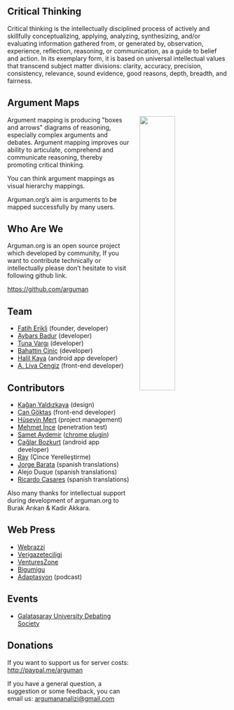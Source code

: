 ## Critical Thinking

Critical thinking is the intellectually disciplined process of actively and skillfully conceptualizing, applying, analyzing, synthesizing, and/or evaluating information gathered from, or generated by, observation, experience, reflection, reasoning, or communication, as a guide to belief and action. In its exemplary form, it is based on universal intellectual values that transcend subject matter divisions: clarity, accuracy, precision, consistency, relevance, sound evidence, good reasons, depth, breadth, and fairness.

## Argument Maps

<img style="width: 40%; margin-left: 4%;" align="right" src="https://upload.wikimedia.org/wikipedia/commons/thumb/9/99/Whatley.png/800px-Whatley.png">


Argument mapping is producing "boxes and arrows" diagrams of reasoning, especially complex arguments and debates. Argument mapping improves our ability to articulate, comprehend and communicate reasoning, thereby promoting critical thinking.

You can think argument mappings as visual hierarchy mappings.

Arguman.org’s aim is arguments to be mapped successfully by many users.

## Who Are We

Arguman.org is an open source project which developed by community, If you want to contribute technically or intellectually please don’t hesitate to visit following github link.

<https://github.com/arguman>

## Team
- [Fatih Erikli](http://fatiherikli.com) (founder, developer)
- [Aybars Badur](https://twitter.com/aybarsbadur) (developer)
- [Tuna Vargı](http://tunavargi.com/) (developer)
- [Bahattin Çiniç](http://bahattincinic.com/) (developer)
- [Halil Kaya](http://halilkaya.net) (android app developer)
- [A. Liva Cengiz](https://livacengiz.github.io) (front-end developer)

## Contributors
- [Kağan Yaldızkaya](https://dribbble.com/kagan) (design)
- [Can Göktaş](https://twitter.com/cangokt) (front-end developer)
- [Hüseyin Mert](https://twitter.com/hmert) (project management)
- [Mehmet İnce](https://twitter.com/mdisec) (penetration test)
- [Samet Aydemir](https://twitter.com/samet_aydemir) ([chrome plugin](https://chrome.google.com/webstore/detail/arguman/infgfejecdecnalkcjfemcibiponjban/related?hl=tr))
- [Çağlar Bozkurt](http://caglarbozkurt.com) (android app developer)
- [Ray](https://github.com/tvvocold) (Çince Yerelleştirme)
- [Jorge Barata](jorge.barata.gonzalez@gmail.com) (spanish translations)
- Alejo Duque (spanish translations)
- [Ricardo Casares](http://analogic.al) (spanish translations)

Also many thanks for intellectual support during development of arguman.org to Burak Arıkan & Kadir Akkara.

## Web Press

- [Webrazzi](http://webrazzi.com/2014/10/31/arguman-org-platform/)
- [Verigazeteciligi](http://www.verigazeteciligi.com/arguman-org-arguman-analiz-ve-haritalama-platformu/)
- [VenturesZone](http://ventureszone.com/girisimler/turk-girisimler/arguman-org-arguman-analiz-ve-haritalama-platformu/)
- [Bigumigu](http://bigumigu.com/haber/bir-argumaniniz-mi-var-gecerliligini-tartisalim)
- [Adaptasyon](http://adaptasyon.tumblr.com/post/105016798063/adaptasyon-4-d%C3%B6nem-2-b%C3%B6l%C3%BCm-argumanorg) (podcast)

## Events
- [Galatasaray University Debating Society](http://arguman.org/blog/galatasaray-universitesi-munazara-egitimi-gunlerindeydik/)

## Donations
If you want to support us for server costs: <br>
<http://paypal.me/arguman>

If you have a general question, a suggestion or some feedback, you can email us: [argumananalizi@gmail.com](mailto:argumananalizi@gmail.com) 
